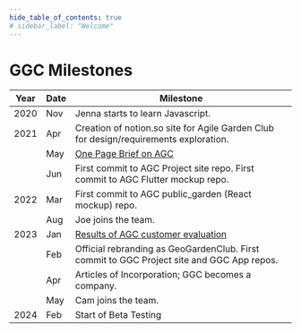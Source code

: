 ```yaml
---
hide_table_of_contents: true
# sidebar_label: "Welcome"
---
```


# GGC Milestones

| Year                                                                                                          | Date                                                                                                              | Milestone                                                                                                     |
|---------------------------------------------------------------------------------------------------------------|-------------------------------------------------------------------------------------------------------------------|---------------------------------------------------------------------------------------------------------------|
| 2020                                                                                                          | Nov                                                                                                               | Jenna starts to learn Javascript.                                                                             |
| 2021                                                                                                          | Apr                                                                                                               | Creation of notion.so site for Agile Garden Club for design/requirements exploration.                         |
| | May | [One Page Brief on AGC](https://docs.google.com/document/d/1T2uUWD9wIdRa1TpD0zC5CdmaizNftK-51L5yygg1vIU/edit) |
|                                                                                                               | Jun                                                                                                               | First commit to AGC Project site repo. First commit to AGC Flutter mockup repo.                               |
| 2022                                                                                                          | Mar                                                                                                               | First commit to AGC public_garden (React mockup) repo.                                                        | 
|                                                                                                               | Aug                                                                                                               | Joe joins the team.                                                                                           | 
| 2023                                                                                                          | Jan                                                                                                               | [Results of AGC customer evaluation](https://www.youtube.com/watch?v=nHHUa-DU8NY)                             |
|                                                                                                               | Feb                                                                                                               | Official rebranding as GeoGardenClub. First commit to GGC Project site and GGC App repos.                     |
|                                                                                                               | Apr                                                                                                               | Articles of Incorporation; GGC becomes a company.                                                             | 
|                                                                                                               | May                                                                                                               | Cam joins the team.                                                                                           | 
| 2024                                                                                                          | Feb                                                                                                               | Start of Beta Testing                                                                                         | 
